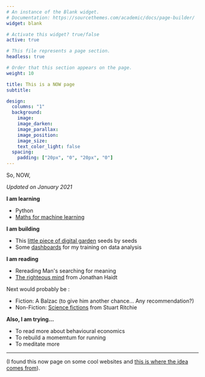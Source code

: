 ```yaml
---
# An instance of the Blank widget.
# Documentation: https://sourcethemes.com/academic/docs/page-builder/
widget: blank

# Activate this widget? true/false
active: true

# This file represents a page section.
headless: true

# Order that this section appears on the page.
weight: 10

title: This is a NOW page
subtitle: 

design:
  columns: "1"
  background:
    image: 
    image_darken: 
    image_parallax: 
    image_position: 
    image_size: 
    text_color_light: false
  spacing:
    padding: ["20px", "0", "20px", "0"]
---
```


So, NOW, 

_Updated on January 2021_


**I am learning**

- Python
- [Maths for machine learning](https://www.coursera.org/learn/linear-algebra-machine-learning)

**I am building**

- This [little piece of digital garden](/explore) seeds by seeds
- Some [dashboards](https://tuyenshares.github.io/) for my training on data analysis

**I am reading**

- Rereading Man's searching for meaning 
- [The righteous mind](https://www.goodreads.com/book/show/11324722-the-righteous-mind) from Jonathan Haidt

Next would probably be : 

- Fiction: A Balzac (to give him another chance... Any recommendation?)
- Non-Fiction: [Science fictions](https://www.goodreads.com/book/show/52199285-science-fictions) from Stuart Ritchie


**Also, I am trying...**

- To read more about behavioural economics 
- To rebuild a momemtum for running
- To meditate more 


---


(I found this now page on some cool websites and [this is where the idea comes from](https://nownownow.com/about)).
